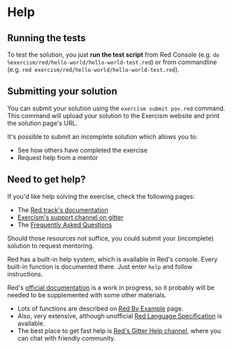 # Help

## Running the tests

To test the solution, you just **run the test script** from Red Console (e.g. `do %exercism/red/hello-world/hello-world-test.red`) or from commandline (e.g. `red exercism/red/hello-world/hello-world-test.red`).

## Submitting your solution

You can submit your solution using the `exercism submit pov.red` command.
This command will upload your solution to the Exercism website and print the solution page's URL.

It's possible to submit an incomplete solution which allows you to:

- See how others have completed the exercise
- Request help from a mentor

## Need to get help?

If you'd like help solving the exercise, check the following pages:

- The [Red track's documentation](https://exercism.org/docs/tracks/red)
- [Exercism's support channel on gitter](https://gitter.im/exercism/support)
- The [Frequently Asked Questions](https://exercism.org/docs/using/faqs)

Should those resources not suffice, you could submit your (incomplete) solution to request mentoring.

Red has a built-in help system, which is available in Red's console. Every built-in function is documented there. Just enter `help` and follow instructions.

Red's [official documentation](https://github.com/red/docs/blob/master/en/SUMMARY.adoc) is a work in progress, so it probably will be needed to be supplemented with some other materials.

* Lots of functions are described on [Red By Example](https://www.red-by-example.org/) page.
* Also, very extensive, although unofficial [Red Language Specification](https://github.com/meijeru/red.specs-public/blob/master/specs.adoc) is available.
* The best place to get fast help is [Red's Gitter Help channel](https://gitter.im/red/help), where you can chat with friendly community.